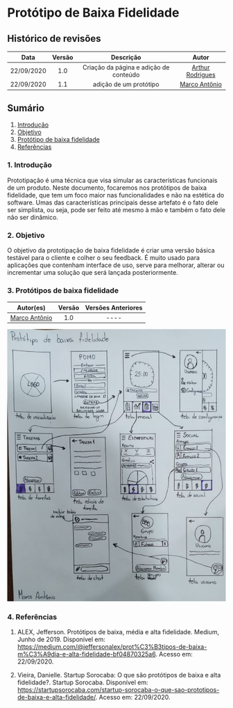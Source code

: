 # **Protótipo de Baixa Fidelidade**

## Histórico de revisões

|Data|Versão|Descrição|Autor|
|:---:|:---:|:---:|:---:|
|22/09/2020|1.0|Criação da página e adição de conteúdo |[Arthur Rodrigues](https://github.com/arthurarp)|
|22/09/2020|1.1|adição de um protótipo|[Marco Antônio](https://github.com/markinlimac)|



## **Sumário**

1. [Introdução](#1-introdução)
2. [Objetivo](#2-objetivo)
3. [Protótipo de baixa fidelidade](#3-protótipos-de-baixa-fidelidade)
4. [Referências](#4-referências)


### 1. **Introdução**
Prototipação é uma técnica que visa simular as características funcionais de um produto. Neste documento, focaremos nos protótipos de baixa fidelidade, que tem um foco maior nas funcionalidades e não na estética do software. Umas das características principais desse artefato é o fato dele ser simplista, ou seja, pode ser feito até mesmo à mão e também o fato dele não ser dinâmico.


### 2. **Objetivo**

O objetivo da prototipação de baixa fidelidade é criar uma versão básica testável para o cliente e colher o seu feedback. É muito usado para aplicações que contenham interface de uso, serve para melhorar, alterar ou incrementar uma solução que será lançada posteriormente.


### 3. **Protótipos de baixa fidelidade**

|Autor(es)|Versão|Versões Anteriores|
:------:|:------:|:-------:
|[Marco Antônio](https://github.com/markinlimac)| 1.0 | ----

![protótipo de baixa fidelidade](../../img/prototipo/marco_v1.jpeg)




### 4. **Referências**

1. ALEX, Jefferson. Protótipos de baixa, média e alta fidelidade. Medium, Junho de 2019. Disponível em: <https://medium.com/@jeffersonalex/prot%C3%B3tipos-de-baixa-m%C3%A9dia-e-alta-fidelidade-bf04870325a6>. Acesso em: 22/09/2020.

2. Vieira, Danielle. Startup Sorocaba: O que são protótipos de baixa e alta fidelidade?. Startup Sorocaba. Disponível em: <https://startupsorocaba.com/startup-sorocaba-o-que-sao-prototipos-de-baixa-e-alta-fidelidade/>. Acesso em: 22/09/2020.
